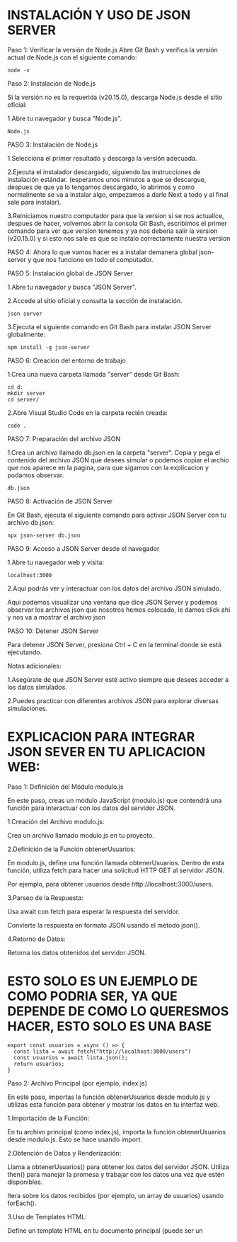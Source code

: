 # INSTALACIÓN Y USO DE JSON SERVER

Paso 1: Verificar la versión de Node.js
Abre Git Bash y verifica la versión actual de Node.js con el siguiente comando: 

```
node -v
```

Paso 2: Instalación de Node.js

Si la versión no es la requerida (v20.15.0), descarga Node.js desde el sitio oficial:

1.Abre tu navegador y busca "Node.js".

```
Node.js
```

PASO 3: Instalación de Node.js

1.Selecciona el primer resultado y descarga la versión adecuada.

2.Ejecuta el instalador descargado, siguiendo las instrucciones de instalación estándar. (esperamos unos minutos a que se descargue, despues de que ya lo tengamos descargado, lo abrimos y como normalmente se va a instalar algo, empezamos a darle Next a todo y al final sale para instalar).

3.Reiniciamos nuestro computador para que la version si se nos actualice, despues de hacer, volvemos abrir la consola Git Bash, escribimos el primer comando para ver que version tenemos y ya nos deberia salir la version (v20.15.0) y si esto nos sale es que se instalo correctamente nuestra version

PASO 4: Ahora lo que vamos hacer es a instalar demanera global json-server y que nos funcione en todo el computador.

PASO 5: Instalación global de JSON Server

1.Abre tu navegador y busca "JSON Server".

2.Accede al sitio oficial y consulta la sección de instalación.

```
json server
```

3.Ejecuta el siguiente comando en Git Bash para instalar JSON Server globalmente:

```
npm install -g json-server
```

PASO 6: Creación del entorno de trabajo

1.Crea una nueva carpeta llamada "server" desde Git Bash:

```
cd d:
mkdir server
cd server/
```

2.Abre Visual Studio Code en la carpeta recién creada:

```
code .
```

PASO 7: Preparación del archivo JSON

1.Crea un archivo llamado db.json en la carpeta "server".
Copia y pega el contenido del archivo JSON que desees simular o podemos copiar el archio que nos aparece en la pagina, para que sigamos con la explicacion y podamos observar.

```
db.json 
```

PASO 8: Activación de JSON Server

En Git Bash, ejecuta el siguiente comando para activar JSON Server con tu archivo db.json:

```
npx json-server db.json
```

PASO 9: Acceso a JSON Server desde el navegador

1.Abre tu navegador web y visita:

```
localhost:3000
```

2.Aquí podrás ver y interactuar con los datos del archivo JSON simulado.

Aqui podemos visualizar una ventana que dice JSON Server y podemos observar los archivos json que nosotros hemos colocado, le damos click ahi y nos va a mostrar el archivo json

PASO 10: Detener JSON Server

Para detener JSON Server, presiona Ctrl + C en la terminal donde se está ejecutando.

Notas adicionales:

1.Asegúrate de que JSON Server esté activo siempre que desees acceder a los datos simulados.

2.Puedes practicar con diferentes archivos JSON para explorar diversas simulaciones.

# EXPLICACION PARA INTEGRAR JSON SEVER EN TU APLICACION WEB:

Paso 1: Definición del Módulo modulo.js

En este paso, creas un módulo JavaScript (modulo.js) que contendrá una función para interactuar con los datos del servidor JSON.

1.Creación del Archivo modulo.js:

Crea un archivo llamado modulo.js en tu proyecto.

2.Definición de la Función obtenerUsuarios:

En modulo.js, define una función llamada obtenerUsuarios.
Dentro de esta función, utiliza fetch para hacer una solicitud HTTP GET al servidor JSON. 

Por ejemplo, para obtener usuarios desde http://localhost:3000/users.

3.Parseo de la Respuesta:

Usa await con fetch para esperar la respuesta del servidor.

Convierte la respuesta en formato JSON usando el método json().

4.Retorno de Datos:

Retorna los datos obtenidos del servidor JSON.

# ESTO SOLO ES UN EJEMPLO DE COMO PODRIA SER, YA QUE DEPENDE DE COMO LO QUERESMOS HACER, ESTO SOLO ES UNA BASE

```
export const usuarios = async () => {
  const lista = await fetch("http://localhost:3000/users")
  const usuarios = await lista.json();
  return usuarios;
}
```

Paso 2: Archivo Principal (por ejemplo, index.js)

En este paso, importas la función obtenerUsuarios desde modulo.js y utilizas esta función para obtener y mostrar los datos en tu interfaz web.

1.Importación de la Función:

En tu archivo principal (como index.js), importa la función obtenerUsuarios desde modulo.js. Esto se hace usando import.

2.Obtención de Datos y Renderización:

Llama a obtenerUsuarios() para obtener los datos del servidor JSON.
Utiliza then() para manejar la promesa y trabajar con los datos una vez que estén disponibles.

Itera sobre los datos recibidos (por ejemplo, un array de usuarios) usando forEach().

3.Uso de Templates HTML:

Define un template HTML en tu documento principal (puede ser un <template> en tu HTML o un elemento <template> clonado en JavaScript).

Dentro del bucle forEach(), llena el template con los datos de cada usuario obtenido.

4.Clonado y Renderización:

Usa document.importNode() para clonar el contenido del template.

Llena el contenido clonado con los datos específicos del usuario.

Agrega el contenido clonado a tu documento HTML, por ejemplo, mediante appendChild().

# ESTO SOLO ES UN EJEMPLO DE COMO PODRIA SER, YA QUE DEPENDE DE COMO LO QUERESMOS HACER, ESTO SOLO ES UNA BASE

```
// "use strict";
import { usuarios } from "./modulo.js";
const $root = document.querySelector("#root");

// TEMPLATE, // Obtener el template y su contenido
const $template = document.querySelector("#template").content;

// FRAGMENTOS
const $card = document.createDocumentFragment();

// const $div = document.createElement("div");
// const $p = document.createElement("p");
// let texto = "Este seria el texto del elemento"

// // $div.textContent = texto;

// $div.classList.add("box");

// $p.textContent = texto;
// // $p.classList.add("box__texto");

// $root.appendChild($div);
// $div.appendChild($p);

// const $texto = document.createTextNode("Este seria el texto del elemento");


usuarios().then((listado) => {

  listado.forEach(usuario => {
    // const $div = document.createElement("div");
    // $div.classList.add("box", "border"); // agregar estilos

    // const $pid = document.createElement("p");
    // $pid.textContent = `Id: ${usuario.id}`;
    // $div.appendChild($pid);
    
    // const $h2 = document.createElement("h2");
    // $h2.textContent = usuario.name;
    // $div.appendChild($h2);

    // const $pUsername = document.createElement("p");
    // $pUsername.textContent = `Username: ${usuario.username}`;
    // $div.appendChild($pUsername);

    // const $pEmail = document.createElement("p");
    // $pEmail.textContent = `Email: ${usuario.email}`;
    // $div.appendChild($pEmail);

    // const $pAddress = document.createElement("p");
    // $pAddress.textContent = `Adress: ${usuario.address.street}, ${usuario.address.suite}, ${usuario.address.city}, ${usuario.address.zipcode} `;
    // $div.appendChild($pAddress);

    // const $pGeo = document.createElement("p");
    // $pGeo.textContent = `Geo: ${usuario.address.geo.lat}, ${usuario.address.geo.lng} `;
    // $div.appendChild($pGeo);

    // const $pPhone = document.createElement("p");
    // $pPhone.textContent = `Phone: ${usuario.phone}`;
    // $div.appendChild($pPhone);

    // const $pWebsite = document.createElement("p");
    // $pWebsite.textContent = `Website: ${usuario.website}`;
    // $div.appendChild($pWebsite);

    // const $pCompany = document.createElement("p");
    // $pCompany.textContent = `Company: ${usuario.company.name}, ${usuario.company.catchPhrase}, ${usuario.company.bs} `;
    // $div.appendChild($pCompany);

    // Llenar los datos del usuario en el template clonado
    // $template.querySelector("h2").textContent = usuario.name;
    // $template.querySelector("div > p").textContent = usuario.email;
    // $template.querySelector("div > p ~ p").textContent = usuario.username;

    // Llenar los datos del usuario en el template clonado
    $template.querySelector('.user-name').textContent = usuario.name;
    $template.querySelector('.user-username').textContent = usuario.username;
    $template.querySelector('.user-email').textContent = usuario.email;
    $template.querySelector('.user-address').textContent = `${usuario.address.street}, ${usuario.address.suite}, ${usuario.address.city}, ${usuario.address.zipcode}`;
    $template.querySelector('.user-geo').textContent = `${usuario.address.geo.lat}, ${usuario.address.geo.lng}`;
    $template.querySelector('.user-phone').textContent = usuario.phone;
    $template.querySelector('.user-website').textContent = usuario.website;
    $template.querySelector('.user-company').textContent = `${usuario.company.name}, ${usuario.company.catchPhrase}, ${usuario.company.bs}`;

    // Clonar el contenido del template para usarlo
    let clone = document.importNode($template, true)

    $card.appendChild(clone)

  });
  $root.appendChild($card);
}).catch();
```